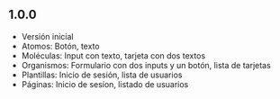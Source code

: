 ## 1.0.0

* Versión inicial
* Atomos: Botón, texto
* Moléculas: Input con texto, tarjeta con dos textos
* Organismos: Formulario con dos inputs y un botón, lista de tarjetas
* Plantillas: Inicio de sesión, lista de usuarios
* Páginas: Inicio de sesíon, listado de usuarios
